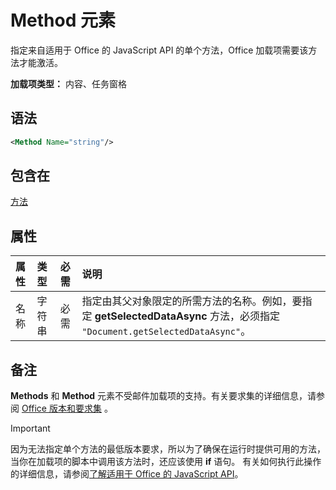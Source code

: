 # <a name="method-element"></a>Method 元素

指定来自适用于 Office 的 JavaScript API 的单个方法，Office 加载项需要该方法才能激活。

**加载项类型：** 内容、任务窗格

## <a name="syntax"></a>语法

```XML
<Method Name="string"/>
```

## <a name="contained-in"></a>包含在

[方法](methods.md)

## <a name="attributes"></a>属性

|**属性**|**类型**|**必需**|**说明**|
|:-----|:-----|:-----|:-----|
|名称|字符串|必需|指定由其父对象限定的所需方法的名称。例如，要指定 **getSelectedDataAsync** 方法，必须指定 `"Document.getSelectedDataAsync"`。|

## <a name="remarks"></a>备注

**Methods**  和 **Method** 元素不受邮件加载项的支持。有关要求集的详细信息，请参阅 [Office 版本和要求集](https://docs.microsoft.com/office/dev/add-ins/develop/office-versions-and-requirement-sets) 。

> [!IMPORTANT] 
> 因为无法指定单个方法的最低版本要求，所以为了确保在运行时提供可用的方法，当你在加载项的脚本中调用该方法时，还应该使用 **if** 语句。 有关如何执行此操作的详细信息，请参阅[了解适用于 Office 的 JavaScript API](https://docs.microsoft.com/office/dev/add-ins/develop/understanding-the-javascript-api-for-office)。

